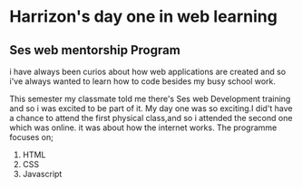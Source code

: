 # Harrizon's day one in web learning
## Ses web mentorship Program
i have always been curios about how web applications are created and so i've always wanted
to learn how to code besides my busy school work.

This semester my classmate told me there's Ses web Development training and so i was excited to be part of it.
My day one was so exciting.I did't have a chance to attend the first physical class,and so i attended the second one which was online.
it was about how the internet works.
The programme focuses on;
1. HTML
2. CSS
3. Javascript


